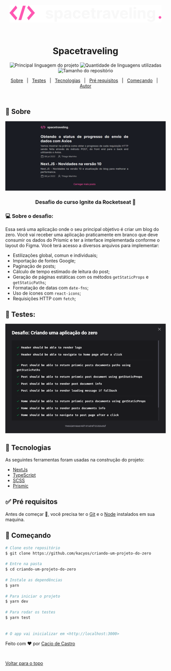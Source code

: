 <div align="center" id="top">
  <img src="./readme/logo.svg" alt="Spacetraveling" />

&#xa0;

  <!-- <a href="https://criandoumprojetodozero.netlify.com">Demo</a> -->
</div>

<h1 align="center">Spacetraveling</h1>

<p align="center">
  <img alt="Principal linguagem do projeto" src="https://img.shields.io/github/languages/top/kacyos/criando-um-projeto-do-zero?color=56BEB8">

  <img alt="Quantidade de linguagens utilizadas" src="https://img.shields.io/github/languages/count/kacyos/criando-um-projeto-do-zero?color=56BEB8">

  <img alt="Tamanho do repositório" src="https://img.shields.io/github/repo-size/kacyos/criando-um-projeto-do-zero?color=56BEB8">

  <!-- <img alt="Github issues" src="https://img.shields.io/github/issues/kacyos/criando-um-projeto-do-zero?color=56BEB8" /> -->

  <!-- <img alt="Github forks" src="https://img.shields.io/github/forks/kacyos/criando-um-projeto-do-zero?color=56BEB8" /> -->

  <!-- <img alt="Github stars" src="https://img.shields.io/github/stars/kacyos/criando-um-projeto-do-zero?color=56BEB8" /> -->
</p>

<!-- Status -->

<!-- <h4 align="center">
	🚧  Criando Um Projeto Do Zero 🚀 Em construção...  🚧
</h4>

<hr> -->

<p align="center">
  <a href="#dart-sobre">Sobre</a> &#xa0; | &#xa0;
  <a href="#test_tube-testes">Testes</a> &#xa0; | &#xa0;
  <a href="#rocket-tecnologias">Tecnologias</a> &#xa0; | &#xa0;
  <a href="#white_check_mark-pré-requisitos">Pré requisitos</a> &#xa0; | &#xa0;
  <a href="#checkered_flag-começando">Começando</a> &#xa0; | &#xa0;
  <a href="https://github.com/kacyos" target="_blank">Autor</a>
</p>

<br>

## :dart: Sobre

<div>
  <img src="./readme/cover.gif" alt="Spacetraveling" />
</div>

<h3 align="center">Desafio do curso Ignite da Rocketseat 🚀</h3>

<h3>💻 Sobre o desafio:</h3>

Essa será uma aplicação onde o seu principal objetivo é criar um blog do zero. Você vai receber uma aplicação praticamente em branco que deve consumir os dados do Prismic e ter a interface implementada conforme o layout do Figma. Você terá acesso a diversos arquivos para implementar:

- Estilizações global, comun e individuais;
- Importação de fontes Google;
- Paginação de posts;
- Cálculo de tempo estimado de leitura do post;
- Geração de páginas estáticas com os métodos `getStaticProps` e `getStaticPaths`;
- Formatação de datas com `date-fns`;
- Uso de ícones com `react-icons`;
- Requisições HTTP com `fetch`;

## 🧪 Testes:

<div>
  <img src="./readme/testes.png" alt="imagem dos testes" />
</div>

## :rocket: Tecnologias

As seguintes ferramentas foram usadas na construção do projeto:

- [NextJs](https://nextjs.org/)
- [TypeScript](https://www.typescriptlang.org/)
- [SCSS](https://sass-lang.com/)
- [Prismic](https://prismic.io/)

## :white_check_mark: Pré requisitos

Antes de começar :checkered_flag:, você precisa ter o [Git](https://git-scm.com) e o [Node](https://nodejs.org/en/) instalados em sua maquina.

## :checkered_flag: Começando

```bash
# Clone este repositório
$ git clone https://github.com/kacyos/criando-um-projeto-do-zero

# Entre na pasta
$ cd criando-um-projeto-do-zero

# Instale as dependências
$ yarn

# Para iniciar o projeto
$ yarn dev

# Para rodar os testes
$ yarn test


# O app vai inicializar em <http://localhost:3000>
```

Feito com :heart: por <a href="https://github.com/kacyos" target="_blank">Cacio de Castro</a>

&#xa0;

<a href="#top">Voltar para o topo</a>
